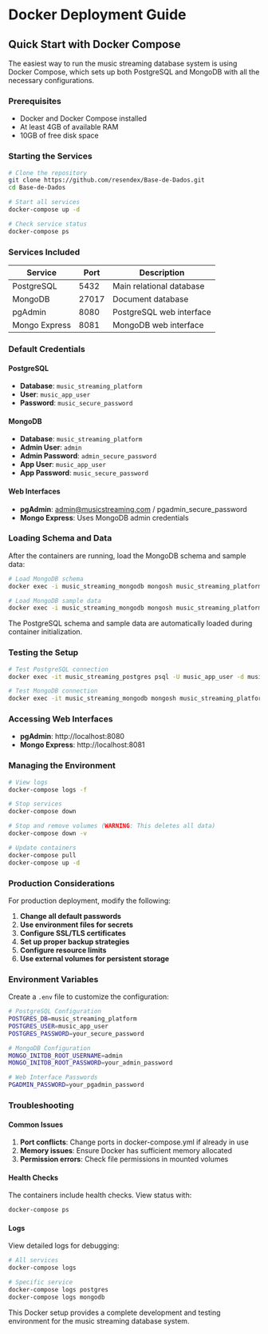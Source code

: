 # Docker Deployment Guide

## Quick Start with Docker Compose

The easiest way to run the music streaming database system is using Docker Compose, which sets up both PostgreSQL and MongoDB with all the necessary configurations.

### Prerequisites

- Docker and Docker Compose installed
- At least 4GB of available RAM
- 10GB of free disk space

### Starting the Services

```bash
# Clone the repository
git clone https://github.com/resendex/Base-de-Dados.git
cd Base-de-Dados

# Start all services
docker-compose up -d

# Check service status
docker-compose ps
```

### Services Included

| Service | Port | Description |
|---------|------|-------------|
| PostgreSQL | 5432 | Main relational database |
| MongoDB | 27017 | Document database |
| pgAdmin | 8080 | PostgreSQL web interface |
| Mongo Express | 8081 | MongoDB web interface |

### Default Credentials

#### PostgreSQL
- **Database**: `music_streaming_platform`
- **User**: `music_app_user`
- **Password**: `music_secure_password`

#### MongoDB
- **Database**: `music_streaming_platform`
- **Admin User**: `admin`
- **Admin Password**: `admin_secure_password`
- **App User**: `music_app_user`
- **App Password**: `music_secure_password`

#### Web Interfaces
- **pgAdmin**: admin@musicstreaming.com / pgadmin_secure_password
- **Mongo Express**: Uses MongoDB admin credentials

### Loading Schema and Data

After the containers are running, load the MongoDB schema and sample data:

```bash
# Load MongoDB schema
docker exec -i music_streaming_mongodb mongosh music_streaming_platform --username music_app_user --password music_secure_password --authenticationDatabase music_streaming_platform < mongodb/schema.js

# Load MongoDB sample data
docker exec -i music_streaming_mongodb mongosh music_streaming_platform --username music_app_user --password music_secure_password --authenticationDatabase music_streaming_platform < sample-data/mongodb_sample_data.js
```

The PostgreSQL schema and sample data are automatically loaded during container initialization.

### Testing the Setup

```bash
# Test PostgreSQL connection
docker exec -it music_streaming_postgres psql -U music_app_user -d music_streaming_platform -c "SELECT COUNT(*) FROM users;"

# Test MongoDB connection
docker exec -it music_streaming_mongodb mongosh music_streaming_platform --username music_app_user --password music_secure_password --authenticationDatabase music_streaming_platform --eval "db.songs.countDocuments()"
```

### Accessing Web Interfaces

- **pgAdmin**: http://localhost:8080
- **Mongo Express**: http://localhost:8081

### Managing the Environment

```bash
# View logs
docker-compose logs -f

# Stop services
docker-compose down

# Stop and remove volumes (WARNING: This deletes all data)
docker-compose down -v

# Update containers
docker-compose pull
docker-compose up -d
```

### Production Considerations

For production deployment, modify the following:

1. **Change all default passwords**
2. **Use environment files for secrets**
3. **Configure SSL/TLS certificates**
4. **Set up proper backup strategies**
5. **Configure resource limits**
6. **Use external volumes for persistent storage**

### Environment Variables

Create a `.env` file to customize the configuration:

```bash
# PostgreSQL Configuration
POSTGRES_DB=music_streaming_platform
POSTGRES_USER=music_app_user
POSTGRES_PASSWORD=your_secure_password

# MongoDB Configuration  
MONGO_INITDB_ROOT_USERNAME=admin
MONGO_INITDB_ROOT_PASSWORD=your_admin_password

# Web Interface Passwords
PGADMIN_PASSWORD=your_pgadmin_password
```

### Troubleshooting

#### Common Issues

1. **Port conflicts**: Change ports in docker-compose.yml if already in use
2. **Memory issues**: Ensure Docker has sufficient memory allocated
3. **Permission errors**: Check file permissions in mounted volumes

#### Health Checks

The containers include health checks. View status with:

```bash
docker-compose ps
```

#### Logs

View detailed logs for debugging:

```bash
# All services
docker-compose logs

# Specific service
docker-compose logs postgres
docker-compose logs mongodb
```

This Docker setup provides a complete development and testing environment for the music streaming database system.